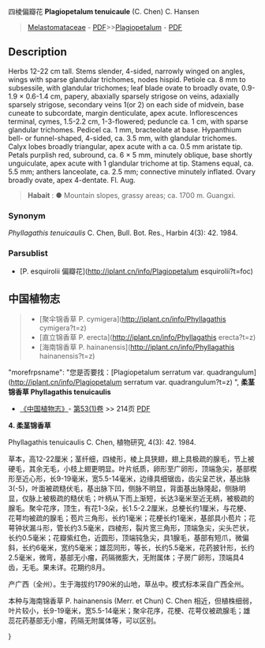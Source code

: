 四棱偏瓣花 **Plagiopetalum tenuicaule** (C. Chen) C. Hansen

> [Melastomataceae](http://iplant.cn/info/Melastomataceae?t=foc) - [PDF](http://www.iplant.cn/foc/pdf/Melastomataceae.pdf)>>[Plagiopetalum](http://iplant.cn/info/Plagiopetalum?t=foc) - [PDF](http://www.iplant.cn/foc/pdf/Plagiopetalum.pdf)

## Description

Herbs 12-22 cm tall. Stems slender, 4-sided, narrowly winged on angles, wings with sparse glandular trichomes, nodes hispid. Petiole ca. 8 mm to subsessile, with glandular trichomes; leaf blade ovate to broadly ovate, 0.9-1.9 × 0.6-1.4 cm, papery, abaxially sparsely strigose on veins, adaxially sparsely strigose, secondary veins 1(or 2) on each side of midvein, base cuneate to subcordate, margin denticulate, apex acute. Inflorescences terminal, cymes, 1.5-2.2 cm, 1-3-flowered; peduncle ca. 1 cm, with sparse glandular trichomes. Pedicel ca. 1 mm, bracteolate at base. Hypanthium bell- or funnel-shaped, 4-sided, ca. 3.5 mm, with glandular trichomes. Calyx lobes broadly triangular, apex acute with a ca. 0.5 mm aristate tip. Petals purplish red, subround, ca. 6 × 5 mm, minutely oblique, base shortly unguiculate, apex acute with 1 glandular trichome at tip. Stamens equal, ca. 5.5 mm; anthers lanceolate, ca. 2.5 mm; connective minutely inflated. Ovary broadly ovate, apex 4-dentate. Fl. Aug.


> **Habait** : 
>● Mountain slopes, grassy areas; ca. 1700 m. Guangxi.

### Synonym
*Phyllagathis tenuicaulis* C. Chen, Bull. Bot. Res., Harbin 4(3): 42. 1984.

### Parsublist

* [P.  esquirolii  偏瓣花](http://iplant.cn/info/Plagiopetalum esquirolii?t=foc)

## 中国植物志

> * [聚伞锦香草  P.  cymigera](http://iplant.cn/info/Phyllagathis cymigera?t=z)
> * [直立锦香草  P.  erecta](http://iplant.cn/info/Phyllagathis erecta?t=z)
> * [海南锦香草  P.  hainanensis](http://iplant.cn/info/Phyllagathis hainanensis?t=z)

  "morefrpsname": "您是否要找：<span class='spantxt'>[Plagiopetalum serratum var. quadrangulum](http://iplant.cn/info/Plagiopetalum serratum var. quadrangulum?t=z)  ",
**柔茎锦香草 Phyllagathis tenuicaulis**

* [《中国植物志》](http://www.iplant.cn/frps)- [第53(1)卷](http://www.iplant.cn/frps/vol/53(1)) >> 214页 [PDF](http://www.iplant.cn/frps/pdf/53(1)/214a.pdf)

**4. 柔茎锦香草**

Phyllagathis tenuicaulis C. Chen, 植物研究, 4(3): 42. 1984.

草本，高12-22厘米；茎纤细，四棱形，棱上具狭翅，翅上具极疏的腺毛，节上被硬毛，其余无毛，小枝上翅更明显。叶片纸质，卵形至广卵形，顶端急尖，基部楔形至近心形，长9-19毫米，宽5.5-14毫米，边缘具细锯齿，齿尖呈芒状，基出脉3(-5)，叶面被疏糙伏毛，基出脉下凹，侧脉不明显，背面基出脉隆起，侧脉明显，仅脉上被极疏的糙伏毛；叶柄从下而上渐短，长达3毫米至近无柄，被极疏的腺毛。聚伞花序，顶生，有花1-3朵，长1.5-2.2厘米，总梗长约1厘米，与花梗、花萼均被疏的腺毛；苞片三角形，长约1毫米；花梗长约1毫米，基部具小苞片；花萼钟状漏斗形，管长约3.5毫米，四棱形，裂片宽三角形，顶端急尖，尖头芒状，长约0.5毫米；花瓣紫红色，近圆形，顶端钝急尖，具1腺毛，基部有短爪，微偏斜，长约6毫米，宽约5毫米；雄蕊同形，等长，长约5.5毫米，花药披针形，长约2.5毫米，微弯，基部无小瘤，药隔微膨大，无附属体；子房广卵形，顶端具4齿，无毛。果未详。花期约8月。

产广西（全州）。生于海拔约1790米的山地，草丛中。模式标本采自广西全州。

本种与海南锦香草 P. hainanensis (Merr. et Chun) C. Chen 相近，但植株细弱，叶片较小，长9-19毫米，宽5.5-14毫米；聚伞花序，花梗、花萼仅被疏腺毛；雄蕊花药基部无小瘤，药隔无附属体等，可以区别。

}